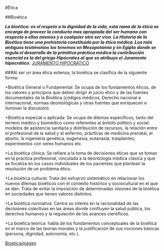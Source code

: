 #Ética

##Bioética

***La bioética:  es el respeto a la dignidad de la vida, esta rama de la ética se encarga de proveer la conducta mas apropiada del ser humano con respecto a ellos mismos y a cualquier otro ser vivo. La Historia de la Bioética tiene una prehistoria constituida por la ética médica. Los más antiguos testimonios los tenemos en Mesopotamia y en Egipto donde se regula el desarrollo de la primitiva práctica médica la contribución esencial es la del griego Hipócrates al que se atribuye el Juramento hipocrático.***
[JURAMENTO HIPOCRÁTICO](http://www.sld.cu/galerias/pdf/sitios/bmn/hipoc_jur.pdf)


###Al ser un área ética extensa, la bioética se clasifica de la siguiente forma:

+Bioética General o Fundamental: Se ocupa de los fundamentos éticos, de los valores y principios que deben dirigir el juicio ético y de las fuentes documentales de la Bioética (códigos médicos, Derecho nacional e internacional, normas deontológicas y otras fuentes que enriquecen e iluminan la discusión).

+Bioética especial o aplicada: Se ocupa de dilemas específicos, tanto del terreno médico y biomédico como referentes al ámbito político y social: modelos de asistencia sanitaria y distribución de recursos, la relación entre el profesional de la salud y el enfermo, prácticas de medicina prenatal, el aborto, la ingeniería genética, eugenesia, eutanasia, trasplantes, experimentos con seres humanos etc.

+La bioética clínica: Se refiere a la toma de  decisiones éticas que se toman en la práctica profesional, vinculada a la deontología médica clásica y que se focaliza en los casos individuales de los pacientes que plantean la resolución de un problema ético.

+La bioética cultural: Trata del esfuerzo sistemático en relacionar los nuevos dilemas bioéticos con el contexto histórico y sociocultural en el que se dan. Trata de evitar la imposición de determinadas visiones de la bioética en sociedades que tienen valores distintos.

+La bioética normativa: Centra su interés en la racionalidad de las decisiones colectivas en las áreas donde confluyen la salud pública, los derechos humanos y la regulación de los avances científicos.

+La bioética teórica: habla de los fundamentos conceptuales de la bioética en el marco de las teorías morales y la justificación de sus nociones básicas (persona, dignidad, autonomía, etc.).

[Bioeticaimagen](https://www.delitosinformaticos.com/wp-content/uploads/bioetica.jpg)


